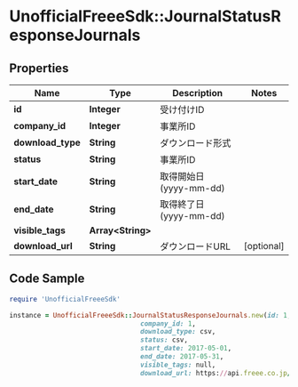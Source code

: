 # UnofficialFreeeSdk::JournalStatusResponseJournals

## Properties

Name | Type | Description | Notes
------------ | ------------- | ------------- | -------------
**id** | **Integer** | 受け付けID | 
**company_id** | **Integer** | 事業所ID | 
**download_type** | **String** | ダウンロード形式 | 
**status** | **String** | 事業所ID | 
**start_date** | **String** | 取得開始日 (yyyy-mm-dd) | 
**end_date** | **String** | 取得終了日 (yyyy-mm-dd) | 
**visible_tags** | **Array&lt;String&gt;** |  | 
**download_url** | **String** | ダウンロードURL | [optional] 

## Code Sample

```ruby
require 'UnofficialFreeeSdk'

instance = UnofficialFreeeSdk::JournalStatusResponseJournals.new(id: 1,
                                 company_id: 1,
                                 download_type: csv,
                                 status: csv,
                                 start_date: 2017-05-01,
                                 end_date: 2017-05-31,
                                 visible_tags: null,
                                 download_url: https://api.freee.co.jp/api/1/journals/reports/1/download)
```



